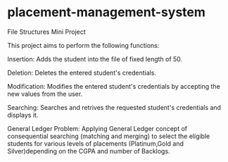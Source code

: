 # placement-management-system
File Structures Mini Project

This project aims to perform the following functions:


Insertion: Adds the student into the file of fixed length of 50.

Deletion: Deletes the entered student's credentials.

Modification: Modifies the entered student's credentials by accepting the new values from the user.

Searching: Searches and retrives the requested student's credentials and displays it.

General Ledger Problem: Applying General Ledger concept of consequential searching (matching and merging) to select the eligible students for various levels of placements (Platinum,Gold and Silver)depending on the CGPA and number of Backlogs.
